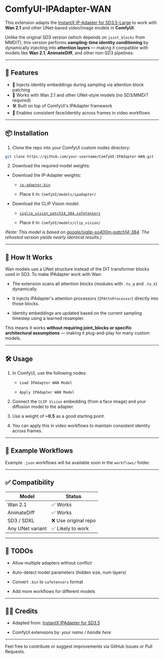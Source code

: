 # ComfyUI-IPAdapter-WAN

This extension adapts the [InstantX IP-Adapter for SD3.5-Large](https://huggingface.co/InstantX/SD3.5-Large-IP-Adapter) to work with **Wan 2.1** and other UNet-based video/image models in **ComfyUI**.

Unlike the original SD3 version (which depends on `joint_blocks` from MMDiT), this version performs **sampling-time identity conditioning** by dynamically injecting into **attention layers** — making it compatible with models like **Wan 2.1**, **AnimateDiff**, and other non-SD3 pipelines.

---

## 🚀 Features

- 🔁 Injects identity embeddings during sampling via attention block patching
- 🧠 Works with Wan 2.1 and other UNet-style models (no SD3/MMDiT required)
- 🛠️ Built on top of ComfyUI's IPAdapter framework
- 🎨 Enables consistent face/identity across frames in video workflows

---

## 📦 Installation

1. Clone the repo into your ComfyUI custom nodes directory:

```bash
git clone https://github.com/your-username/ComfyUI-IPAdapter-WAN.git
```

2. Download the required model weights:
- Download the IP-Adapter weights:
  
  - [`ip-adapter.bin`](https://huggingface.co/InstantX/SD3.5-Large-IP-Adapter/blob/main/ip-adapter.bin)
  
  - Place it in: `ComfyUI/models/ipadapter/`

- Download the CLIP Vision model:
  
  - [`siglip_vision_patch14_384.safetensors`](https://huggingface.co/Comfy-Org/sigclip_vision_384)
  
  - Place it in: `ComfyUI/models/clip_vision/`

*(Note: This model is based on [google/siglip-so400m-patch14-384](https://huggingface.co/google/siglip-so400m-patch14-384). The rehosted version yields nearly identical results.)*

---

## 🧠 How It Works

Wan models use a UNet structure instead of the DiT transformer blocks used in SD3. To make IPAdapter work with Wan:

- The extension scans all attention blocks (modules with `.to_q` and `.to_k`) dynamically.

- It injects IPAdapter's attention processors (`IPAttnProcessor`) directly into those blocks.

- Identity embeddings are updated based on the current sampling timestep using a learned resampler.

This means it works **without requiring joint_blocks or specific architectural assumptions** — making it plug-and-play for many custom models.

---

## 🛠 Usage

1. In ComfyUI, use the following nodes:
   
   - `Load IPAdapter WAN Model`
   
   - `Apply IPAdapter WAN Model`

2. Connect the `CLIP Vision` embedding (from a face image) and your diffusion model to the adapter.

3. Use a weight of **~0.5** as a good starting point.

4. You can apply this in video workflows to maintain consistent identity across frames.

---

## 📁 Example Workflows

Example `.json` workflows will be available soon in the `workflows/` folder.

---

## ✅ Compatibility

| Model            | Status              |
| ---------------- | ------------------- |
| Wan 2.1          | ✅ Works             |
| AnimateDiff      | ✅ Works             |
| SD3 / SDXL       | ❌ Use original repo |
| Any UNet variant | ✅ Likely to work    |

---

## 🔧 TODOs

- Allow multiple adapters without conflict

- Auto-detect model parameters (hidden size, num layers)

- Convert `.bin` to `safetensors` format

- Add more workflows for different models

---

## 🧑‍💻 Credits

- Adapted from: [InstantX IPAdapter for SD3.5](https://huggingface.co/InstantX/SD3.5-Large-IP-Adapter)

- ComfyUI extensions by: *your name / handle here*

---

Feel free to contribute or suggest improvements via GitHub Issues or Pull Requests.
